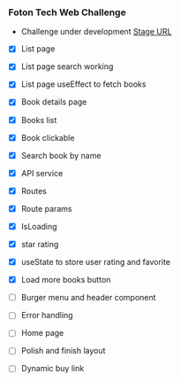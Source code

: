### Foton Tech Web Challenge

- Challenge under development
  [Stage URL](https://6027cb49b3c4ac1f77075871--foton-challenge-rocks.netlify.app "App current state")

- [x] List page
- [x] List page search working
- [x] List page useEffect to fetch books
- [x] Book details page
- [x] Books list
- [x] Book clickable
- [x] Search book by name
- [x] API service
- [x] Routes
- [x] Route params
- [x] IsLoading
- [x] star rating
- [x] useState to store user rating and favorite
- [x] Load more books button
- [ ] Burger menu and header component
- [ ] Error handling

- [ ] Home page
- [ ] Polish and finish layout
- [ ] Dynamic buy link
